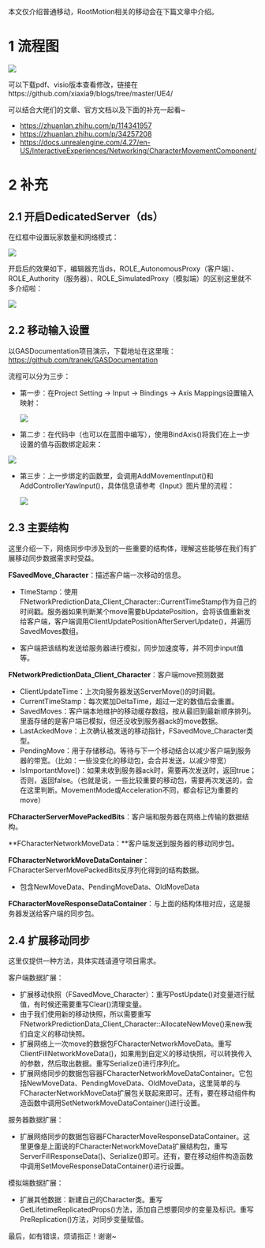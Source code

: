 本文仅介绍普通移动，RootMotion相关的移动会在下篇文章中介绍。

# 1 流程图

![](【UE4】一图看懂移动同步（上）.png)

可以下载pdf、visio版本查看修改，链接在https://github.com/xiaxia9/blogs/tree/master/UE4/

可以结合大佬们的文章、官方文档以及下面的补充一起看~

- https://zhuanlan.zhihu.com/p/114341957
- https://zhuanlan.zhihu.com/p/34257208
- https://docs.unrealengine.com/4.27/en-US/InteractiveExperiences/Networking/CharacterMovementComponent/

# 2 补充

## 2.1 开启DedicatedServer（ds）

在红框中设置玩家数量和网络模式：

![](start_ds.png)

开启后的效果如下，编辑器充当ds，ROLE_AutonomousProxy（客户端）、ROLE_Authority（服务器）、ROLE_SimulatedProxy（模拟端）的区别这里就不多介绍啦：

![](start_ds_show.png)

## 2.2 移动输入设置

以GASDocumentation项目演示，下载地址在这里哦：https://github.com/tranek/GASDocumentation

流程可以分为三步：

- 第一步：在Project  Setting -> Input -> Bindings -> Axis Mappings设置输入映射：

  ![](input_axis.png)

- 第二步：在代码中（也可以在蓝图中编写），使用BindAxis()将我们在上一步设置的值与函数绑定起来：

![](input_bind.png)

- 第三步：上一步绑定的函数里，会调用AddMovementInput()和AddControllerYawInput()，具体信息请参考《Input》图片里的流程：

  ![](input_function.png)

## 2.3 主要结构

这里介绍一下，网络同步中涉及到的一些重要的结构体，理解这些能够在我们有扩展移动同步数据需求时受益。

**FSavedMove_Character**：描述客户端一次移动的信息。

- TimeStamp：使用FNetworkPredictionData_Client_Character::CurrentTimeStamp作为自己的时间戳。服务器如果判断某个move需要bUpdatePosition，会将该值重新发给客户端，客户端调用ClientUpdatePositionAfterServerUpdate()，并遍历SavedMoves数组。

- 客户端把该结构发送给服务器进行模拟，同步加速度等，并不同步input值等。

**FNetworkPredictionData_Client_Character**：客户端move预测数据

- ClientUpdateTime：上次向服务器发送ServerMove()的时间戳。
- CurrentTimeStamp：每次累加DeltaTime，超过一定的数值后会重置。
- SavedMoves：客户端本地维护的移动缓存数组，按从最旧到最新顺序排列。里面存储的是客户端已模拟，但还没收到服务器ack的move数据。
- LastAckedMove：上次确认被发送的移动指针，FSavedMove_Character类型。
- PendingMove：用于存储移动。等待与下一个移动结合以减少客户端到服务器的带宽。（比如：一些没变化的移动包，会合并发送，以减少带宽）
- IsImportantMove()：如果未收到服务器ack时，需要再次发送时，返回true；否则，返回false。（也就是说，一些比较重要的移动包，需要再次发送的，会在这里判断。MovementMode或Acceleration不同，都会标记为重要的move）

**FCharacterServerMovePackedBits**：客户端和服务器在网络上传输的数据结构。

**FCharacterNetworkMoveData：**客户端发送到服务器的移动同步包。

**FCharacterNetworkMoveDataContainer**：FCharacterServerMovePackedBits反序列化得到的结构数据。

- 包含NewMoveData、PendingMoveData、OldMoveData


**FCharacterMoveResponseDataContainer**：与上面的结构体相对应，这是服务器发送给客户端的同步包。

## 2.4 扩展移动同步

这里仅提供一种方法，具体实践请遵守项目需求。

客户端数据扩展：

- 扩展移动快照（FSavedMove_Character）：重写PostUpdate()对变量进行赋值，有时候还需要重写Clear()清理变量。
- 由于我们使用新的移动快照，所以需要重写FNetworkPredictionData_Client_Character::AllocateNewMove()来new我们自定义的移动快照。
- 扩展网络上一次move的数据包FCharacterNetworkMoveData。重写ClientFillNetworkMoveData()，如果用到自定义的移动快照，可以转换传入的参数，然后取出数据。重写Serialize()进行序列化。
- 扩展网络同步的数据包容器FCharacterNetworkMoveDataContainer。它包括NewMoveData、PendingMoveData、OldMoveData，这里简单的与FCharacterNetworkMoveData扩展包关联起来即可。还有，要在移动组件构造函数中调用SetNetworkMoveDataContainer()进行设置。

服务器数据扩展：

- 扩展网络同步的数据包容器FCharacterMoveResponseDataContainer。这里更像是上面说的FCharacterNetworkMoveData扩展结构包，重写ServerFillResponseData()、Serialize()即可。还有，要在移动组件构造函数中调用SetMoveResponseDataContainer()进行设置。

模拟端数据扩展：

- 扩展其他数据：新建自己的Character类。重写GetLifetimeReplicatedProps()方法，添加自己想要同步的变量及标识。重写PreReplication()方法，对同步变量赋值。





最后，如有错误，烦请指正！谢谢~





